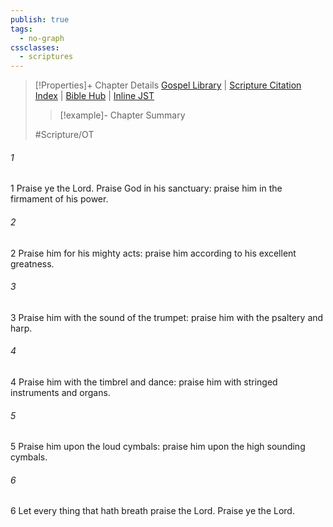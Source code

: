```yaml
---
publish: true
tags:
  - no-graph
cssclasses:
  - scriptures
---
```

>[!Properties]+ Chapter Details
>[Gospel Library](https://churchofjesuschrist.org/study/scriptures/ot/ps/150?lang=eng)    |    [Scripture Citation Index](https://scriptures.byu.edu/#07796::c07796)    |    [Bible Hub](https://biblehub.com/psalms/150.htm)    |    [Inline JST](https://scripturetoolbox.com/html/ic/Psalms/150.html)
>>[!example]- Chapter Summary
>> 
> 
>
>#Scripture/OT
###### 1
1 Praise ye the Lord. Praise God in his sanctuary: praise him in the firmament of his power.
###### 2
2 Praise him for his mighty acts: praise him according to his excellent greatness.
###### 3
3 Praise him with the sound of the trumpet: praise him with the psaltery and harp.
###### 4
4 Praise him with the timbrel and dance: praise him with stringed instruments and organs.
###### 5
5 Praise him upon the loud cymbals: praise him upon the high sounding cymbals.
###### 6
6 Let every thing that hath breath praise the Lord. Praise ye the Lord.
